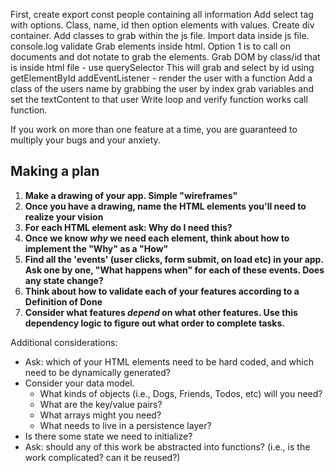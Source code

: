 First, create export const people containing all information
Add select tag with options. Class, name, id then option elements with values.
Create div container. Add classes to grab within the js file. 
Import data inside js file. console.log validate
Grab elements inside html. Option 1 is to call on documents and dot notate to grab the elements. 
Grab DOM by class/id that is inside html file - use querySelector
This will grab and select by id using getElementById
addEventListener - render the user with a function
Add a class of the users name by grabbing the user by index
grab variables and set the textContent to that user
Write loop and verify function works
call function.


If you work on more than one feature at a time, you are guaranteed to multiply your bugs and your anxiety.

## Making a plan

1. **Make a drawing of your app. Simple "wireframes"**
1. **Once you have a drawing, name the HTML elements you'll need to realize your vision**
1. **For each HTML element ask: Why do I need this?**
1. **Once we know _why_ we need each element, think about how to implement the "Why" as a "How"**
1. **Find all the 'events' (user clicks, form submit, on load etc) in your app. Ask one by one, "What happens when" for each of these events. Does any state change?**
1. **Think about how to validate each of your features according to a Definition of Done**
1. **Consider what features _depend_ on what other features. Use this dependency logic to figure out what order to complete tasks.**

Additional considerations:

-   Ask: which of your HTML elements need to be hard coded, and which need to be dynamically generated?
-   Consider your data model.
    -   What kinds of objects (i.e., Dogs, Friends, Todos, etc) will you need?
    -   What are the key/value pairs?
    -   What arrays might you need?
    -   What needs to live in a persistence layer?
-   Is there some state we need to initialize?
-   Ask: should any of this work be abstracted into functions? (i.e., is the work complicated? can it be reused?)
